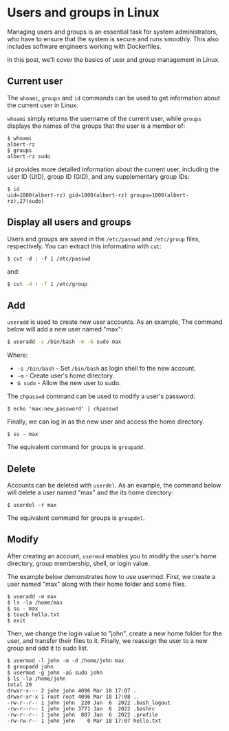 # Users and groups in Linux

Managing users and groups is an essential task for system administrators, who have to ensure that the system is secure and runs smoothly. This also includes software engineers working with Dockerfiles.

In this post, we'll cover the basics of user and group management in Linux.

## Current user

The `whoami`, `groups` and `id` commands can be used to get information about the current user in Linux.

`whoami` simply returns the username of the current user, while `groups`  displays the names of the groups that the user is a member of:

```
$ whoami
albert-rz
$ groups
albert-rz sudo
```

`id` provides more detailed information about the current user, including the user ID (UID), group ID (GID), and any supplementary group IDs:

```
$ id
uid=1000(albert-rz) gid=1000(albert-rz) groups=1000(albert-rz),27(sudo)
```

## Display all users and groups

Users and groups are saved in the `/etc/passwd` and `/etc/group` files, respectively. You can extract this informatino with `cut`:

```
$ cut -d : -f 1 /etc/passwd
```

and:

```bash
$ cut -d : -f 1 /etc/group
```

## Add

`useradd` is used to create new user accounts. As an example, The command below will add a new user named "max":

```bash
$ useradd -s /bin/bash -m -G sudo max
```

Where:

* `-s /bin/bash` - Set `/bin/bash` as login shell fo the new account.
* `-m` - Create user's home directory.
* `G sudo` - Allow the new user to sudo.

The `chpasswd` command can be used to modify a user's password:

```
$ echo 'max:new_password' | chpasswd
```

Finally, we can log in as the new user and access the home directory.

```
$ su - max
```

The equivalent command for groups is `groupadd`.

## Delete

Accounts can be deleted with `userdel`. As an example, the command below will delete a user named "max" and the its home directory:

```
$ userdel -r max
```

The equivalent command for groups is `groupdel`.

## Modify

After creating an account, `usermod` enables you to modify the user's home directory, group membership, shell, or login value.

The example below demonstrates how to use usermod. First, we create a user named "max" along with their home folder and some files.

```
$ useradd -m max
$ ls -la /home/max
$ su - max
$ touch hello.txt
$ exit
```

Then, we change the login value to "john", create a new home folder for the user, and transfer their files to it. Finally, we reassign the user to a new group and add it to sudo list.

```
$ usermod -l john -m -d /home/john max
$ groupadd john
$ usermod -g john -aG sudo john
$ ls -la /home/john
total 20
drwxr-x--- 2 john john 4096 Mar 18 17:07 .
drwxr-xr-x 1 root root 4096 Mar 18 17:08 ..
-rw-r--r-- 1 john john  220 Jan  6  2022 .bash_logout
-rw-r--r-- 1 john john 3771 Jan  6  2022 .bashrc
-rw-r--r-- 1 john john  807 Jan  6  2022 .profile
-rw-rw-r-- 1 john john    0 Mar 18 17:07 hello.txt
```